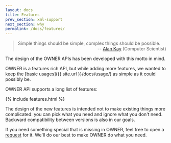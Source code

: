 ```yaml
---
layout: docs
title: Features
prev_section: xml-support
next_section: why
permalink: /docs/features/
---
```


<blockquote>
Simple things should be simple, complex things should be possible. <br/>
<div style="text-align:right; white-space:nowrap">-- <a href="http://en.wikiquote.org/wiki/Alan_Kay">Alan Kay</a> (Computer Scientist)</div>
</blockquote>

The design of the OWNER APIs has been developed with this motto in mind.

OWNER is a features rich API, but while adding more features, we wanted to keep the
[basic usages]({{ site.url }}/docs/usage/) as simple as it could possibly be.

OWNER API supports a long list of features:

{% include features.html %}

The design of the new features is intended not to make existing things more complicated: you can pick what you need and
ignore what you don't need. Backward compatibility between versions is also in our goals.

If you need something special that is missing in OWNER, feel free to open a
[request](https://github.com/lviggiano/owner/issues) for it.
We'll do our best to make OWNER do what you need.
